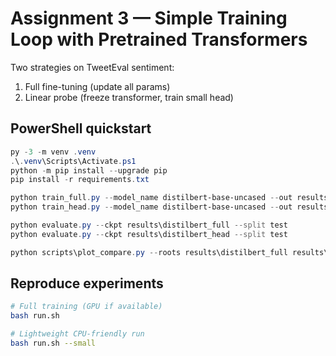 # Assignment 3 — Simple Training Loop with Pretrained Transformers

Two strategies on TweetEval sentiment:
1) Full fine-tuning (update all params)
2) Linear probe (freeze transformer, train small head)

## PowerShell quickstart
```powershell
py -3 -m venv .venv
.\.venv\Scripts\Activate.ps1
python -m pip install --upgrade pip
pip install -r requirements.txt

python train_full.py --model_name distilbert-base-uncased --out results\distilbert_full
python train_head.py --model_name distilbert-base-uncased --out results\distilbert_head

python evaluate.py --ckpt results\distilbert_full --split test
python evaluate.py --ckpt results\distilbert_head --split test

python scripts\plot_compare.py --roots results\distilbert_full results\distilbert_head --out results\compare.png
```
## Reproduce experiments
```bash
# Full training (GPU if available)
bash run.sh

# Lightweight CPU-friendly run
bash run.sh --small
